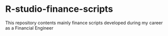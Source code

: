 # R-studio-finance-scripts
This repository contents mainly finance scripts developed during my career as a Financial Engineer
